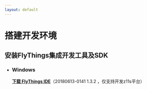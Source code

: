 ```yaml
---
layout: default
---
```

# 搭建开发环境
## 安装FlyThings集成开发工具及SDK

* ### Windows   
  [**下载 FlyThings IDE**](https://quqi.com/s/552078/Q32OEnedoJMNcDTC)（20180613-0141 1.3.2 ，仅支持开发z11s平台） 
